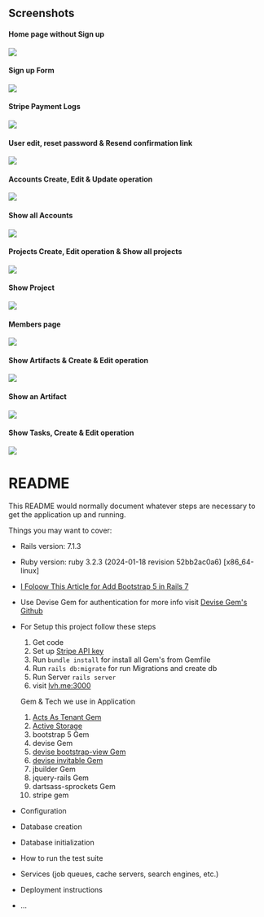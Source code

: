 ## Screenshots

#### Home page without Sign up
  <img src="screenshots/1_home_without_signup.png">

#### Sign up Form
  <img src="screenshots/2_signup_form.png">

#### Stripe Payment Logs
  <img src="screenshots/3_stripe_log.png">

#### User edit, reset password & Resend confirmation link
  <img src="screenshots/4_user_edit.png">

#### Accounts Create, Edit & Update operation
  <img src="screenshots/5_account.png">

#### Show all Accounts
  <img src="screenshots/6_account_home.png">

#### Projects Create, Edit operation & Show all projects 
  <img src="screenshots/7_project.png">

#### Show Project 
  <img src="screenshots/8_project_show.png">

#### Members page
  <img src="screenshots/9_members.png">

#### Show Artifacts & Create & Edit operation
  <img src="screenshots/10_artifact.png">

#### Show an Artifact
  <img src="screenshots/11_artifact_show.png">

#### Show Tasks, Create & Edit operation
  <img src="screenshots/12_task.png">

# README

This README would normally document whatever steps are necessary to get the
application up and running.

Things you may want to cover:

* Rails version: 7.1.3

* Ruby version: ruby 3.2.3 (2024-01-18 revision 52bb2ac0a6) [x86_64-linux]

* [I Foloow This Article for Add Bootstrap 5 in Rails 7  ](https://medium.com/@pietropugliesi/javascript-bootstrap-asset-bundling-in-ruby-on-rails-7-3640a220f2ce)

* Use Devise Gem for authentication for more info visit [Devise Gem's Github](https://github.com/heartcombo/devise)

* For Setup this project follow these steps
  1. Get code 
  2. Set up [Stripe API key](https://docs.stripe.com/api)
  3. Run `bundle install` for install all Gem's from Gemfile
  4. Run `rails db:migrate` for run Migrations and create db
  5. Run Server `rails server`
  6. visit [lvh.me:3000](http://lvh.me:3000/users/sign_in)

  Gem & Tech we use in Application
  1. [Acts As Tenant Gem](https://github.com/ErwinM/acts_as_tenant)
  2. [Active Storage](https://github.com/rails/rails/tree/main/activestorage)
  3. bootstrap 5 Gem
  4. devise Gem
  5. [devise bootstrap-view Gem](https://github.com/hisea/devise-bootstrap-views)
  6. [devise invitable Gem](https://github.com/scambra/devise_invitable)
  7. jbuilder Gem
  8. jquery-rails Gem
  9. dartsass-sprockets Gem
  10. stripe gem

* Configuration

* Database creation

* Database initialization

* How to run the test suite

* Services (job queues, cache servers, search engines, etc.)

* Deployment instructions

* ...

